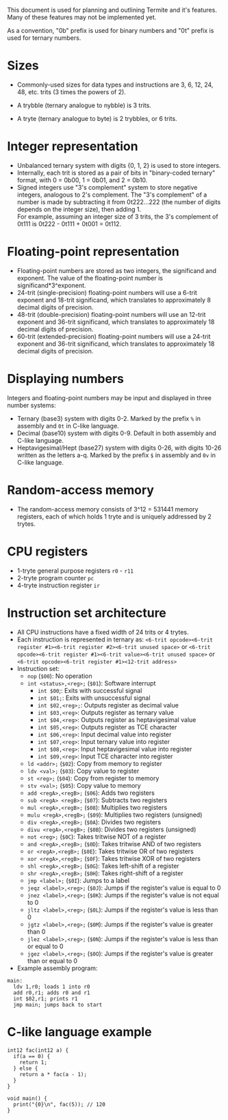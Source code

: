This document is used for planning and outlining Termite and it's features. Many of these features may not be implemented yet.

As a convention, "0b" prefix is used for binary numbers and "0t" prefix is used for ternary numbers.

# Sizes
- Commonly-used sizes for data types and instructions are 3, 6, 12, 24, 48, etc. trits (3 times the powers of 2).

- A trybble (ternary analogue to nybble) is 3 trits.
- A tryte (ternary analogue to byte) is 2 trybbles, or 6 trits.

# Integer representation
- Unbalanced ternary system with digits {0, 1, 2} is used to store integers.
- Internally, each trit is stored as a pair of bits in "binary-coded ternary" format, with 0 = 0b00, 1 = 0b01, and 2 = 0b10.
- Signed integers use "3's complement" system to store negative integers, analogous to 2's complement.
  The "3's complement" of a number is made by subtracting it from 0t222...222 (the number of digits depends on the integer size), then adding 1.  
  For example, assuming an integer size of 3 trits, the 3's complement of 0t111 is 0t222 - 0t111 + 0t001 = 0t112.

# Floating-point representation
- Floating-point numbers are stored as two integers, the significand and exponent. The value of the floating-point number is significand*3^exponent.
- 24-trit (single-precision) floating-point numbers will use a 6-trit exponent and 18-trit significand, 
  which translates to approximately 8 decimal digits of precision.
- 48-trit (double-precision) floating-point numbers will use an 12-trit exponent and 36-trit significand, 
  which translates to approximately 18 decimal digits of precision.
- 60-trit (extended-precision) floating-point numbers will use a 24-trit exponent and 36-trit significand, 
  which translates to approximately 18 decimal digits of precision.

# Displaying numbers
Integers and floating-point numbers may be input and displayed in three number systems:
- Ternary (base3) system with digits 0-2. Marked by the prefix `%` in assembly and `0t` in C-like language.
- Decimal (base10) system with digits 0-9. Default in both assembly and C-like language.
- Heptavigesimal/Hept (base27) system with digits 0-26, with digits 10-26 written as the letters a-q. 
  Marked by the prefix `$` in assembly and `0v` in C-like language.

# Random-access memory
- The random-access memory consists of 3^12 = 531441 memory registers, each of which holds 1 tryte and is uniquely addressed by 2 trytes.

# CPU registers
- 1-tryte general purpose registers `r0` - `r11`
- 2-tryte program counter `pc`
- 4-tryte instruction register `ir`

# Instruction set architecture
- All CPU instructions have a fixed width of 24 trits or 4 trytes.
- Each instruction is represented in ternary as:
  `<6-trit opcode><6-trit register #1><6-trit register #2><6-trit unused space>`
  or `<6-trit opcode><6-trit register #1><6-trit value><6-trit unused space>`
  or `<6-trit opcode><6-trit register #1><12-trit address>`
- Instruction set:
  - `nop` (`$00`): No operation
  - `int <status>,<reg>;` (`$01`): Software interrupt
    - `int $00`;: Exits with successful signal
    - `int $01;`: Exits with unsuccessful signal 
    - `int $02,<reg>;`: Outputs register as decimal value
    - `int $03,<reg>`:  Outputs register as ternary value
    - `int $04,<reg>`:  Outputs register as heptavigesimal value
    - `int $05,<reg>`:  Outputs register as TCE character
    - `int $06,<reg>`:  Input decimal value into register
    - `int $07,<reg>`:  Input ternary value into register
    - `int $08,<reg>`:  Input heptavigesimal value into register
    - `int $09,<reg>`:  Input TCE character into register
  - `ld <addr>;` (`$02`): Copy from memory to register
  - `ldv <val>;` (`$03`): Copy value to register
  - `st <reg>;` (`$04`): Copy from register to memory
  - `stv <val>;` (`$05`): Copy value to memory  
  - `add <regA>,<regB>;` (`$06`): Adds two registers
  - `sub <regA> <regB>;` (`$07`): Subtracts two registers
  - `mul <regA>,<regB>;` (`$08`): Multiplies two registers
  - `mulu <regA>,<regB>;` (`$09`): Multiplies two registers (unsigned)
  - `div <regA>,<regB>;` (`$0A`): Divides two registers
  - `divu <regA>,<regB>;` (`$0B`): Divides two registers (unsigned)
  - `not <reg>;` (`$0C`): Takes tritwise NOT of a register
  - `and <regA>,<regB>;` (`$0D`): Takes tritwise AND of two registers
  - `or <regA>,<regB>;` (`$0E`): Takes tritwise OR of two registers
  - `xor <regA>,<regB>;` (`$0F`): Takes tritwise XOR of two registers
  - `shl <regA>,<regB>;` (`$0G`): Takes left-shift of a register
  - `shr <regA>,<regB>;` (`$0H`): Takes right-shift of a register
  - `jmp <label>;` (`$0I`): Jumps to a label
  - `jeqz <label>,<reg>;` (`$0J`): Jumps if the register's value is equal to 0
  - `jnez <label>,<reg>;` (`$0K`): Jumps if the register's value is not equal to 0
  - `jltz <label>,<reg>;` (`$0L`): Jumps if the register's value is less than 0
  - `jgtz <label>,<reg>;` (`$0M`): Jumps if the register's value is greater than 0
  - `jlez <label>,<reg>;` (`$0N`): Jumps if the register's value is less than or equal to 0
  - `jgez <label>,<reg>;` (`$0O`): Jumps if the register's value is greater than or equal to 0
- Example assembly program:
```
main:
  ldv 1,r0; loads 1 into r0
  add r0,r1; adds r0 and r1
  int $02,r1; prints r1
  jmp main; jumps back to start
```

# C-like language example
```
int12 fac(int12 a) {
  if(a == 0) {
    return 1;
  } else {
    return a * fac(a - 1);
  }
}

void main() {
  print("{0}\n", fac(5)); // 120
}
```